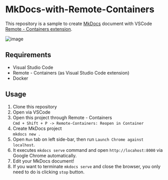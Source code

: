 # MkDocs-with-Remote-Containers
This repository is a sample to create [MkDocs](https://www.mkdocs.org) document with VSCode [Remote - Containers extension](https://marketplace.visualstudio.com/items?itemName=ms-vscode-remote.remote-containers).

![image](./img/image.gif)

## Requirements 

- Visual Studio Code
- Remote - Containers (as Visual Studio Code extension)
- Docker

## Usage

1. Clone this repository
2. Open via VSCode
3. Open this project through Remote - Containers  
   `Cmd + Shift + P -> Remote-Containers: Reopen in Container`
4. Create MkDocs project  
   `mkdocs new .`
5. Open `Run` tab on left side-bar, then run `Launch Chrome against localhost`.
6. It executes `mkdocs serve` command and open `http://locahost:8000` via Google Chrome automatically.
7. Edit your MkDocs document!
8. If you want to terminate `mkdocs serve` and close the browser, you only need to do is clicking `stop` button.